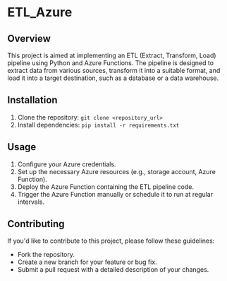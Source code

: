 # ETL_Azure

## Overview
This project is aimed at implementing an ETL (Extract, Transform, Load) pipeline using Python and Azure Functions. The pipeline is designed to extract data from various sources, transform it into a suitable format, and load it into a target destination, such as a database or a data warehouse.

## Installation
1. Clone the repository:
```git clone <repository_url>```
2. Install dependencies:
```pip install -r requirements.txt```

## Usage
1. Configure your Azure credentials.
2. Set up the necessary Azure resources (e.g., storage account, Azure Function).
3. Deploy the Azure Function containing the ETL pipeline code.
4. Trigger the Azure Function manually or schedule it to run at regular intervals.

## Contributing
If you'd like to contribute to this project, please follow these guidelines:
- Fork the repository.
- Create a new branch for your feature or bug fix.
- Submit a pull request with a detailed description of your changes.


